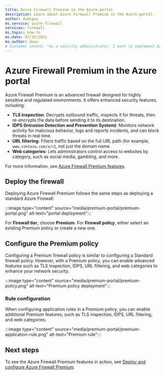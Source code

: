 ```yaml
---
title: Azure Firewall Premium in the Azure portal
description: Learn about Azure Firewall Premium in the Azure portal.
author: duongau
ms.service: azure-firewall
services: firewall
ms.topic: how-to
ms.date: 07/15/2021
ms.author: duau
# Customer intent: "As a security administrator, I want to implement Azure Firewall Premium for my organization's network, so that I can enhance our security posture with advanced features like TLS inspection, IDPS, and URL filtering for regulated environments."
---
```


# Azure Firewall Premium in the Azure portal


Azure Firewall Premium is an advanced firewall designed for highly sensitive and regulated environments. It offers enhanced security features, including:

- **TLS inspection**: Decrypts outbound traffic, inspects it for threats, then re-encrypts the data before sending it to its destination.
- **IDPS (Intrusion Detection and Prevention System)**: Monitors network activity for malicious behavior, logs and reports incidents, and can block threats in real time.
- **URL filtering**: Filters traffic based on the full URL path (for example, `www.contoso.com/a/c`), not just the domain name.
- **Web categories**: Lets administrators control access to websites by category, such as social media, gambling, and more.

For more information, see [Azure Firewall Premium features](premium-features.md).

## Deploy the firewall

Deploying Azure Firewall Premium follows the same steps as deploying a standard Azure Firewall:

:::image type="content" source="media/premium-portal/premium-portal.png" alt-text="portal deployment":::

For **Firewall tier**, choose **Premium**. For **Firewall policy**, either select an existing Premium policy or create a new one.

## Configure the Premium policy

Configuring a Premium firewall policy is similar to configuring a Standard firewall policy. However, with a Premium policy, you can enable advanced features such as TLS inspection, IDPS, URL filtering, and web categories to enhance your network security.

:::image type="content" source="media/premium-portal/premium-policy.png" alt-text="Premium policy deployment":::

### Rule configuration
When configuring application rules in a Premium policy, you can enable additional Premium features, such as TLS inspection, IDPS, URL filtering, and web categories.

:::image type="content" source="media/premium-portal/premium-application-rule.png" alt-text="Premium rule":::

## Next steps

To see the Azure Firewall Premium features in action, see [Deploy and configure Azure Firewall Premium](premium-deploy.md).